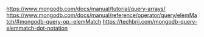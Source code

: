 https://www.mongodb.com/docs/manual/tutorial/query-arrays/
https://www.mongodb.com/docs/manual/reference/operator/query/elemMatch/#mongodb-query-op.-elemMatch
https://techbrij.com/mongodb-query-elemmatch-dot-notation
